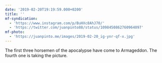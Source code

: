 ```yaml
---
date: '2019-02-20T19:19:59.000+0200'
title: ''
mf-syndication:
  - 'https://www.instagram.com/p/BuHXc8AhJ70/'
  - 'https://twitter.com/juanpinto88/status/1098450862760964097'
mf-photo:
  - 'https://juanpinto.me/images/2019-02-20_ig-ynr-qf-x.jpg'
---
```

The first three horsemen of the apocalypse have come to Armageddon. The fourth one is taking the picture.

